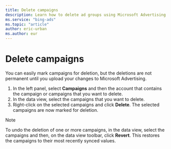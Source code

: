 ```yaml
---
title: Delete campaigns
description: Learn how to delete ad groups using Microsoft Advertising Editor.
ms.service: "bing-ads"
ms.topic: "article"
author: eric-urban
ms.author: eur
---
```


# Delete campaigns

You can easily mark campaigns for deletion, but the deletions are not permanent until you upload your changes to Microsoft Advertising.

1. In the left panel, select **Campaigns** and then the account that contains the campaign or campaigns that you want to delete.
1. In the data view, select the campaigns that you want to delete.
1. Right-click on the selected campaigns and click **Delete**.	 The selected campaigns are now marked for deletion.

> [!NOTE]
> To undo the deletion of one or more campaigns, in the data view, select the campaigns and then, on the data view toolbar, click **Revert**. This restores the campaigns to their most recently synced values.


